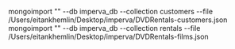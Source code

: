 

mongoimport "<Mongo URL>" --db imperva_db --collection customers --file /Users/eitankhemlin/Desktop/imperva/DVDRentals-customers.json
mongoimport "<Mongo URL>" --db imperva_db --collection rentals --file /Users/eitankhemlin/Desktop/imperva/DVDRentals-films.json

